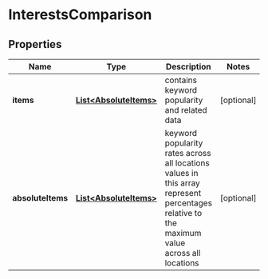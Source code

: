 

# InterestsComparison


## Properties

| Name | Type | Description | Notes |
|------------ | ------------- | ------------- | -------------|
|**items** | [**List&lt;AbsoluteItems&gt;**](AbsoluteItems.md) | contains keyword popularity and related data |  [optional] |
|**absoluteItems** | [**List&lt;AbsoluteItems&gt;**](AbsoluteItems.md) | keyword popularity rates across all locations values in this array represent percentages relative to the maximum value across all locations |  [optional] |



